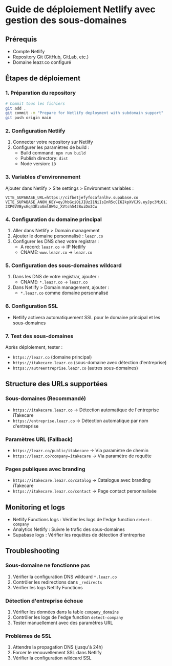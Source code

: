 
# Guide de déploiement Netlify avec gestion des sous-domaines

## Prérequis
- Compte Netlify
- Repository Git (GitHub, GitLab, etc.)
- Domaine leazr.co configuré

## Étapes de déploiement

### 1. Préparation du repository
```bash
# Commit tous les fichiers
git add .
git commit -m "Prepare for Netlify deployment with subdomain support"
git push origin main
```

### 2. Configuration Netlify
1. Connecter votre repository sur Netlify
2. Configurer les paramètres de build :
   - Build command: `npm run build`
   - Publish directory: `dist`
   - Node version: `18`

### 3. Variables d'environnement
Ajouter dans Netlify > Site settings > Environment variables :
```
VITE_SUPABASE_URL=https://cifbetjefyfocafanlhv.supabase.co
VITE_SUPABASE_ANON_KEY=eyJhbGciOiJIUzI1NiIsInR5cCI6IkpXVCJ9.eyJpc3MiOiJzdXBhYmFzZSIsInJlZiI6ImNpZmJldGplZnlmb2NhZmFubGh2Iiwicm9sZSI6ImFub24iLCJpYXQiOjE3NDE4NzgzODIsImV4cCI6MjA1NzQ1NDM4Mn0.B1-2XP0VVByxEq43KzoGml8W6z_XVtsh542BuiDm3Cw
```

### 4. Configuration du domaine principal
1. Aller dans Netlify > Domain management
2. Ajouter le domaine personnalisé : `leazr.co`
3. Configurer les DNS chez votre registrar :
   - A record: `leazr.co` → IP Netlify
   - CNAME: `www.leazr.co` → `leazr.co`

### 5. Configuration des sous-domaines wildcard
1. Dans les DNS de votre registrar, ajouter :
   - CNAME: `*.leazr.co` → `leazr.co`
2. Dans Netlify > Domain management, ajouter :
   - `*.leazr.co` comme domaine personnalisé

### 6. Configuration SSL
- Netlify activera automatiquement SSL pour le domaine principal et les sous-domaines

### 7. Test des sous-domaines
Après déploiement, tester :
- `https://leazr.co` (domaine principal)
- `https://itakecare.leazr.co` (sous-domaine avec détection d'entreprise)
- `https://autreentreprise.leazr.co` (autres sous-domaines)

## Structure des URLs supportées

### Sous-domaines (Recommandé)
- `https://itakecare.leazr.co` → Détection automatique de l'entreprise iTakecare
- `https://entreprise.leazr.co` → Détection automatique par nom d'entreprise

### Paramètres URL (Fallback)
- `https://leazr.co/public/itakecare` → Via paramètre de chemin
- `https://leazr.co?company=itakecare` → Via paramètre de requête

### Pages publiques avec branding
- `https://itakecare.leazr.co/catalog` → Catalogue avec branding iTakecare
- `https://itakecare.leazr.co/contact` → Page contact personnalisée

## Monitoring et logs
- Netlify Functions logs : Vérifier les logs de l'edge function `detect-company`
- Analytics Netlify : Suivre le trafic des sous-domaines
- Supabase logs : Vérifier les requêtes de détection d'entreprise

## Troubleshooting

### Sous-domaine ne fonctionne pas
1. Vérifier la configuration DNS wildcard `*.leazr.co`
2. Contrôler les redirections dans `_redirects`
3. Vérifier les logs Netlify Functions

### Détection d'entreprise échoue
1. Vérifier les données dans la table `company_domains`
2. Contrôler les logs de l'edge function `detect-company`
3. Tester manuellement avec des paramètres URL

### Problèmes de SSL
1. Attendre la propagation DNS (jusqu'à 24h)
2. Forcer le renouvellement SSL dans Netlify
3. Vérifier la configuration wildcard SSL
